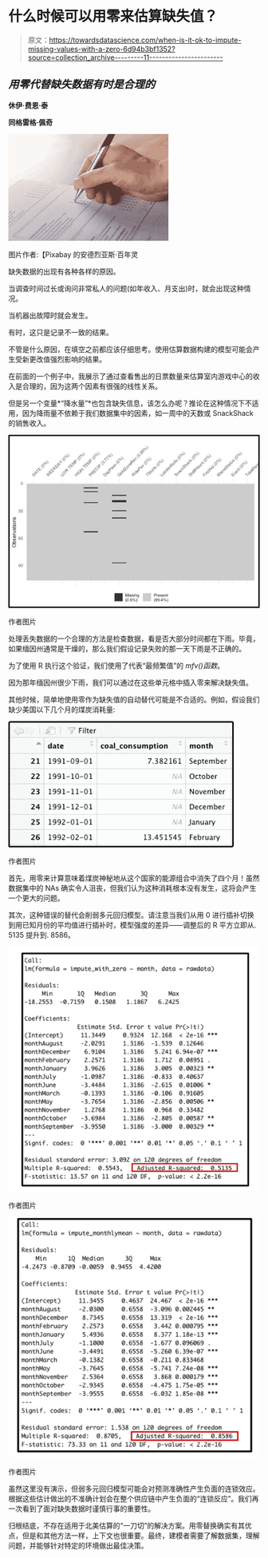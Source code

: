 # 什么时候可以用零来估算缺失值？

> 原文：<https://towardsdatascience.com/when-is-it-ok-to-impute-missing-values-with-a-zero-6d94b3bf1352?source=collection_archive---------11----------------------->

## *用零代替缺失数据有时是合理的*

**休伊·费恩·泰**

**同格雷格·佩奇**

![](img/a6c92285bbe41229de5c6151dcf36c5b.png)

图片作者:【Pixabay 的安德烈亚斯·百年灵

缺失数据的出现有各种各样的原因。

当调查时间过长或询问非常私人的问题(如年收入、月支出)时，就会出现这种情况。

当机器出故障时就会发生。

有时，这只是记录不一致的结果。

不管是什么原因，在填空之前都应该仔细思考。使用估算数据构建的模型可能会产生受新更改值强烈影响的结果。

在前面的一个例子中，我展示了通过查看售出的日票数量来估算室内游戏中心的收入是合理的，因为这两个因素有很强的线性关系。

但是另一个变量*“降水量”*也包含缺失信息，该怎么办呢？推论在这种情况下不适用，因为降雨量不依赖于我们数据集中的因素，如一周中的天数或 SnackShack 的销售收入。

![](img/f9a41d284c0dfba6976cda2fd9d9a36b.png)

作者图片

处理丢失数据的一个合理的方法是检查数据，看是否大部分时间都在下雨。毕竟，如果缅因州通常是干燥的，那么我们假设记录失败的那一天下雨是不正确的。

为了使用 R 执行这个验证，我们使用了代表“最频繁值”的 *mfv()函数*。

因为那年缅因州很少下雨，我们可以通过在这些单元格中插入零来解决缺失值。

其他时候，简单地使用零作为缺失值的自动替代可能是不合适的。例如，假设我们缺少美国以下几个月的煤炭消耗量:

![](img/edc8122dc556f2fb5ec41576a0a50505.png)

作者图片

首先，用零来计算意味着煤炭神秘地从这个国家的能源组合中消失了四个月！虽然数据集中的 NAs 确实令人沮丧，但我们认为这种消耗根本没有发生，这将会产生一个更大的问题。

其次，这种错误的替代会削弱多元回归模型。请注意当我们从用 0 进行插补切换到用已知月份的平均值进行插补时，模型强度的差异——调整后的 R 平方立即从. 5135 提升到. 8586。

![](img/fa617aa4ca49c451dcb842f3df588d8f.png)

作者图片

![](img/0f018725176bff3e5c4c5dd3f66b084a.png)

作者图片

虽然这里没有演示，但弱多元回归模型可能会对预测准确性产生负面的连锁效应。根据这些估计做出的不准确计划会在整个供应链中产生负面的“连锁反应”。我们再一次看到了面对缺失数据时谨慎行事的重要性。

归根结底，不存在适用于北美估算的“一刀切”的解决方案。用零替换确实有其优点，但是和其他方法一样，上下文也很重要。最终，建模者需要了解数据集，理解问题，并能够针对特定的环境做出最佳决策。